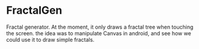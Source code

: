 # FractalGen
Fractal generator. At the moment, it only draws a fractal tree when touching the screen. the idea was to manipulate Canvas in android, and see how we could use it to draw simple fractals.
